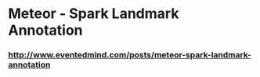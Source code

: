 Meteor - Spark Landmark Annotation
==================================

### http://www.eventedmind.com/posts/meteor-spark-landmark-annotation
